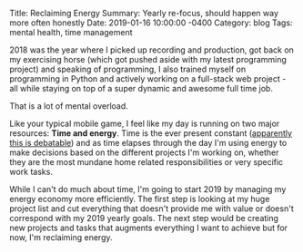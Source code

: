 Title:  Reclaiming Energy
Summary: Yearly re-focus, should happen way more often honestly
Date:   2019-01-16 10:00:00 -0400
Category: blog
Tags: mental health, time management

2018 was the year where I picked up recording and production, got back on my exercising horse (which got pushed aside with my latest programming project) and speaking of programming, I also trained myself on programming in Python and actively working on a full-stack web project - all while staying on top of a super dynamic and awesome full time job.

That is a lot of mental overload.

Like your typical mobile game, I feel like my day is running on two major resources: **Time and energy**. Time is the ever present constant ([apparently this is debatable](https://www.quora.com/Time-physics-Is-time-constant)) and as time elapses through the day I'm using energy to make decisions based on the different projects I'm working on, whether they are the most mundane home related responsibilities or very specific work tasks.

While I can't do much about time, I'm going to start 2019 by managing my energy economy more efficiently. The first step is looking at my huge project list and cut everything that doesn't provide me with value or doesn't correspond with my 2019 yearly goals. The next step would be creating new projects and tasks that  augments everything I want to achieve but for now, I'm reclaiming energy.
